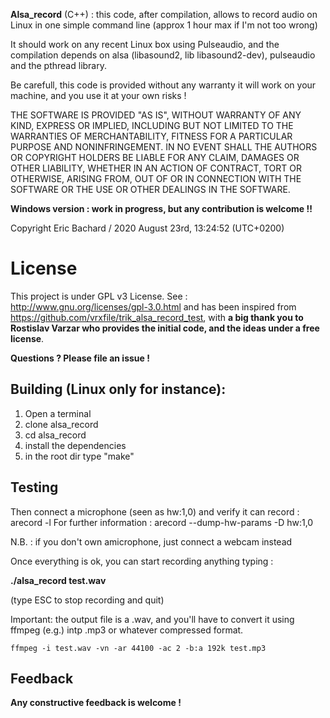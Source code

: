 

**Alsa_record** (C++) : this code, after compilation, allows to record audio on Linux in one simple command line (approx 1 hour max if I'm not too wrong)

It should work on any recent Linux box using Pulseaudio, and the compilation depends on 
alsa (libasound2, lib libasound2-dev), pulseaudio and the pthread library.

Be carefull, this code is provided without any warranty it will work on your machine, and you use it at your own risks !

 THE SOFTWARE IS PROVIDED "AS IS", WITHOUT WARRANTY OF ANY KIND, EXPRESS OR
 IMPLIED, INCLUDING BUT NOT LIMITED TO THE WARRANTIES OF MERCHANTABILITY,
 FITNESS FOR A PARTICULAR PURPOSE AND NONINFRINGEMENT. IN NO EVENT SHALL THE
 AUTHORS OR COPYRIGHT HOLDERS BE LIABLE FOR ANY CLAIM, DAMAGES OR OTHER
 LIABILITY, WHETHER IN AN ACTION OF CONTRACT, TORT OR OTHERWISE, ARISING FROM,
 OUT OF OR IN CONNECTION WITH THE SOFTWARE OR THE USE OR OTHER DEALINGS IN
 THE SOFTWARE.

**Windows version : work in progress, but any contribution is welcome !!**


Copyright Eric Bachard / 2020 August 23rd, 13:24:52 (UTC+0200)


# License

This project is under GPL v3 License. See : http://www.gnu.org/licenses/gpl-3.0.html 
and has been inspired from https://github.com/vrxfile/trik_alsa_record_test,
with **a big thank you to Rostislav Varzar who provides the initial code, and the ideas under a free license**.

**Questions ? Please file an issue !**


## Building (Linux only for instance):

1. Open a terminal 
2. clone alsa_record
3. cd alsa_record
4. install the dependencies
5. in the root dir type "make"


## Testing 
Then connect a microphone (seen as hw:1,0) and verify it can record : arecord -l 
For further information : arecord --dump-hw-params -D hw:1,0

N.B. : if you don't own amicrophone, just connect a webcam instead

Once everything is ok, you can start recording anything typing : 

**./alsa_record  test.wav**

(type ESC to stop recording and quit)


Important:  the output file is a .wav, and you'll have to convert it using 
ffmpeg (e.g.) intp .mp3 or whatever compressed format.
````
ffmpeg -i test.wav -vn -ar 44100 -ac 2 -b:a 192k test.mp3
````
## Feedback

**Any constructive feedback is welcome !**
